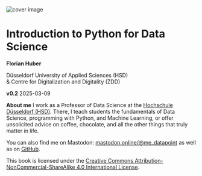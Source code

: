 <img src="../images/cover_sketching.png" alt="cover image"/>

# Introduction to Python for Data Science

**Florian Huber**

Düsseldorf University of Applied Sciences (HSD)  
& Centre for Digitalization and Digitality (ZDD)

**v0.2** 2025-03-09

**About me**
I work as a Professor of Data Science at the [Hochschule Düsseldorf (HSD)](https://www.hs-duesseldorf.de/). There, I teach students the fundamentals of Data Science, programming with Python, and Machine Learning, or offer unsolicited advice on coffee, chocolate, and all the other things that truly matter in life.

You can also find me on Mastodon: [mastodon.online/@me_datapoint](https://mastodon.online/@me_datapoint) as well as on [GitHub](https://github.com/florian-huber).

This book is licensed under the [Creative Commons Attribution-NonCommercial-ShareAlike 4.0 International License](http://creativecommons.org/licenses/by-nc-sa/4.0/).
